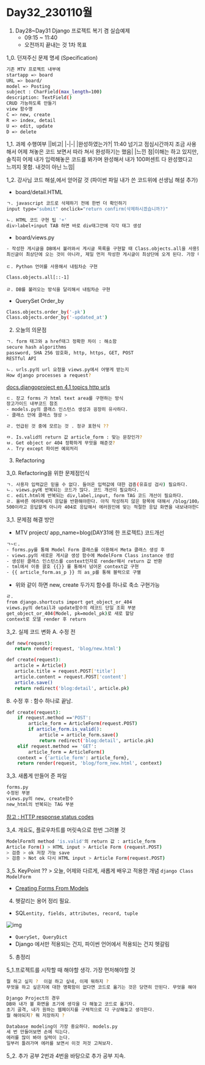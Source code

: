 # Day32_230110월

1. Day28~Day31 Django 프로젝트 복기 겸 실습예제
   - 09:15 ~ 11:40 
   - 오전까지 끝내는 것 1차 목표

1_0. 던져주신 문제 명세 (Specification) 
```sh
기존 MTV 프로젝트 내부에
startapp => board
URL => board/
model => Posting
subject : CharField(max_length=100)
description: TextField()
CRUD 가능하도록 만들기
view 함수명
C => new, create
R => index, detail
U => edit, update
D => delete
```

1_1. 과제 수행여부
||비고|
|-|-|
|완성하였는가?| 11:40 넘기고 점심시간까지 조금 사용해서 어제 쳐놓은 코드 보면서 따라 쳐서 완성하기는 했음|
|느낀 점|이해는 하고 있지만, 솔직히 어제 내가 입력해놓은 코드를 봐가며 완성해서 내가 100퍼센트 다 완성했다고 느끼지 못함. 내것이 아닌 느낌|


1_2. 강사님 코드 해설,에서 얻어갈 것 
(파이썬 파일 내가 쓴 코드위에 선생님 해설 추가)

- board/detail.HTML
```sh 
ㄱ. javascript 코드로 삭제하기 전에 한번 더 확인하기 
input type="submit" onclick="return confirm(삭제하시겠습니까?)"
```
```sh
ㄴ. HTML 코드 구현 팁 '+'
div>label+input TAB 하면 바로 div태그안에 각각 태그 생성
```
- board/views.py 
```sh
- 작성한 게시글을 DB에서 불러와서 게시글 목록을 구현할 때 Class.objects.all을 사용했는데, 이렇게 하면 일반적으로 널리 사용하는 게시글 목록과는 다른 결과가 출력된다. 
최신글이 최상단에 오는 것이 아니라, 제일 먼저 작성한 게시글이 최상단에 오게 된다. 가장 마지막에 생성한 항목을 최상단에 오게 해주자.
```
    ㄷ. Python 언어를 사용해서 내림차순 구현
```sh
Class.objects.all[::-1]
```
    ㄹ. DB를 불러오는 방식을 달리해서 내림차순 구현
  - QuerySet Order_by
```sh
Class.objects.order_by('-pk')
Class.objects.order_by('-updated_at')
```

2. 오늘의 의문점
```sh
ㄱ. form 태그와 a href태그 정확한 차이 : 해소함
secure hash algorithms
password, SHA 256 암호화, http, https, GET, POST
RESTful API  
```
```sh
ㄴ. urls.py의 url 요청을 views.py에서 어떻게 받는지  
How django processes a request?
```
[docs.djangoproject en 4.1 topics http urls ](https://docs.djangoproject.com/en/4.1/topics/http/urls/)
```sh
ㄷ. 장고 forms 가 html text area를 구현하는 방식 
장고가이드 내부코드 참조
- models.py의 클래스 인스턴스 생성과 굉장히 유사하다.
- 클래스 안에 클래스 형성 > 
```
```sh
ㄹ. 언급된 것 중에 모르는 것 . 정규 표현식 ??
```
```sh
ㅁ. Is.valid의 return 값 article_form : 맞는 문장인가? 
ㅂ. Get object or 404 정확하게 무엇을 해준것?
ㅅ. Try except 파이썬 예외처리
```

3. Refactoring

3_0. Refactoring을 위한 문제점인식 
```sh
ㄱ. 사용자 입력값은 믿을 수 없다. 들어온 입력값에 대한 검증(유효성 검사) 필요하다. 
ㄴ. views.py에 반복되는 코드가 많다. 코드 개선이 필요하다.
ㄷ. edit.html에 반복되는 div,label,input, form TAG 코드 개선이 필요하다. 
ㄹ. 올바른 에러메세지 응답을 반환해야한다. 아직 작성하지 않은 항목에 대해서 /blog/100/ 과 같이 없는 걸 요청 했을 때 
500이라고 응답할게 아니라 404로 응답해서 에러원인에 맞는 적절한 응답 화면을 내보내야한다.
```
3_1. 문제점 해결 방안
   - MTV project/ app_name=blog(DAY31에 한 프로젝트) 코드개선
```sh
ㄱ~ㄷ. 
- forms.py를 통해 Model Form 클래스를 이용해서 Meta 클래스 생성 후 
- views.py의 새로운 게시글 생성 함수에 ModelForm Class instance 생성 
- 생성된 클래스 인스턴스를 context인자로 render해서 return 값 반환
- tml에서 이중 괄호 {{}} 를 통해서 넘어온 context값 구현
- {{ article_form.as_p }} 의 as_p를 통해 블럭으로 구별 
```
- 위와 같이 하면 new, create 두가지 함수를 하나로 축소 구현가능

```sh
ㄹ.
from django.shortcuts import get_object_or_404
views.py의 detail과 update함수의 레코드 단일 조회 부분
get_object_or_404(Model, pk=model_pk)로 새로 할당
context로 모델 render 후 return
```
3_2. 실제 코드 변화 
A. 수정 전 

```sh
def new(request):
   return render(request, 'blog/new.html')

def create(request):
   article = Article()
   article.title = request.POST['title']
   article.content = request.POST['content']
   article.save()
   return redirect('blog:detail', article.pk)
```

B. 수정 후 : 함수 하나로 끝남. 

```sh
def create(request):
    if request.method =='POST':
        article_form = ArticleForm(request.POST)
        if article_form.is_valid():
            article = article_form.save()
            return redirect('blog:detail', article.pk)
    elif request.method == 'GET':
        article_form = ArticleForm()
    context = {'article_form': article_form},
    return render(request, 'blog/form_new.html', context)
```

3_3. 새롭게 만들어 준 파일
```sh
forms.py
수정된 부분
views.py의 new, create함수
new_html의 반복되는 TAG 부분
```
[참고 : HTTP response status codes ](https://developer.mozilla.org/en-US/docs/Web/HTTP/Status)

3_4. 개요도, 플로우차트를 머릿속으로 한번 그려볼 것 
```sh
ModelForm의 method 'is.valid'의 return 값 : article_form
Article Form() > HTML input > Article Form (request.POST)
> 검증 > ok 저장 가능 save
> 검증 > Not ok 다시 HTML input > Article Form(request.POST)
```
3_5. KeyPoint ?? > 오늘, 어제와 다르게, 새롭게 배우고 적용한 개념
```django Class ModelForm```
- [Creating Forms From Models](https://docs.djangoproject.com/en/4.1/topics/forms/modelforms/)



4. 헷갈리는 용어 정리 필요. 
- SQL```entity, fields, attributes, record, tuple```
  
![img](https://t1.daumcdn.net/cfile/tistory/993845445A67253915)
- ```QuerySet, QueryDict```
- Django 에서만 적용되는 건지, 파이썬 언어에서 적용되는 건지 헷갈림 

5. 총정리 

5_1.프로젝트를 시작할 때 해야할 생각. 가장 먼저해야할 것 
```sh
뭘 하고 싶지 ?  이걸 하고 싶네, 이제 뭐하지 ? 
무엇을 하고 싶은지에 대한 명확함이 없다면 코드로 옮기는 것은 당연히 안된다. 무엇을 해야 하는지 모르는데 코드로 옮긴다는 것 자체가 말이 안됨.
```
```sh
Django Project의 경우
DB와 내가 볼 화면을 초기에 생각을 다 해놓고 코드로 옮기자.
초기 골격, 내가 원하는 웹페이지를 구체적으로 다 구상해놓고 생각한다.
뭘 해야되지? 뭐 저장하지 ? 
```
```sh
Database modeling이 가장 중요하다. models.py
세 번 만들어보면 손에 익는다. 
에러를 많이 봐야 실력이 는다. 
일부러 틀려가며 에러를 보면서 이것 저것 고쳐보자. 
```
5_2. 추가 공부
2번과 4번을 바탕으로 추가 공부 지속. 

